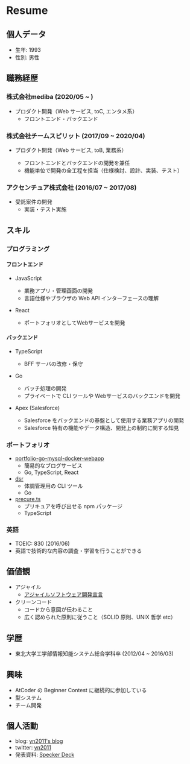 # Resume

## 個人データ

- 生年: 1993
- 性別: 男性

## 職務経歴

### 株式会社mediba (2020/05 ~ )

- プロダクト開発（Web サービス, toC, エンタメ系）
  - フロントエンド・バックエンド

### 株式会社チームスピリット (2017/09 ~ 2020/04)

- プロダクト開発（Web サービス, toB, 業務系）

  - フロントエンドとバックエンドの開発を兼任
  - 機能単位で開発の全工程を担当（仕様検討、設計、実装、テスト）

### アクセンチュア株式会社 (2016/07 ~ 2017/08)

- 受託案件の開発
  - 実装・テスト実施

## スキル

### プログラミング

#### フロントエンド

- JavaScript
  - 業務アプリ・管理画面の開発
  - 言語仕様やブラウザの Web API インターフェースの理解

- React
  - ポートフォリオとしてWebサービスを開発

#### バックエンド

- TypeScript
  - BFF サーバの改修・保守

- Go
  - バッチ処理の開発
  - プライベートで CLI ツールや Webサービスのバックエンドを開発

- Apex (Salesforce)
  - Salesforce をバックエンドの基盤として使用する業務アプリの開発
  - Salesforce 特有の機能やデータ構造、開発上の制約に関する知見

### ポートフォリオ

- [portfolio-go-mysql-docker-webapp](https://github.com/pokuwagata/portfolio-go-mysql-docker-webapp)
  - 簡易的なブログサービス
  - Go, TypeScript, React
- [dsr](https://github.com/pokuwagata/dsr)
  - 体調管理用の CLI ツール
  - Go
- [precure.ts](https://github.com/pokuwagata/precure.ts)
  - プリキュアを呼び出せる npm パッケージ
  - TypeScript

### 英語

- TOEIC: 830 (2016/06)
- 英語で技術的な内容の調査・学習を行うことができる

## 価値観

- アジャイル
  - [アジャイルソフトウェア開発宣言](http://agilemanifesto.org/iso/ja/manifesto.html)
- クリーンコード
  - コードから意図が伝わること
  - 広く認められた原則に従うこと（SOLID 原則、UNIX 哲学 etc）

## 学歴

- 東北大学工学部情報知能システム総合学科卒 (2012/04 ~ 2016/03)

## 興味

- AtCoder の Beginner Contest に継続的に参加している
- 型システム
- チーム開発

## 個人活動

- blog: [yn2011's blog](http://pokuwagata.hatenablog.com/)
- twitter: [yn2011](https://twitter.com/yn2011)
- 発表資料: [Specker Deck](https://speakerdeck.com/yn2011)
